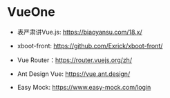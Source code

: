 # VueOne

- 表严肃讲Vue.js: https://biaoyansu.com/18.x/

- xboot-front: https://github.com/Exrick/xboot-front/

- Vue Router：https://router.vuejs.org/zh/

- Ant Design Vue: https://vue.ant.design/

- Easy Mock: https://www.easy-mock.com/login
